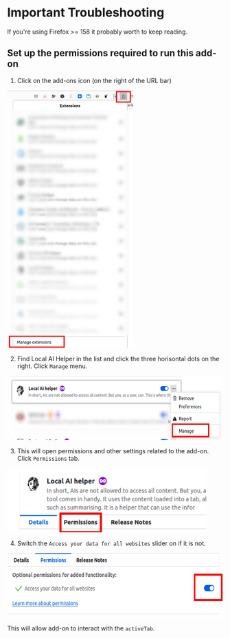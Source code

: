 # Important Troubleshooting

If you're using Firefox >= 158 it probably worth to keep reading.

## Set up the permissions required to run this add-on

1. Click on the add-ons icon (on the right of the URL bar)

<img src="media/01_manage.png" height="600" alt="Manage Add-ons" title="Manage Add-ons"/>

2. Find Local AI Helper in the list and click the three horisontal dots on the right. Click `Manage` menu.

<img src="media/02_manage.png" height="150" alt="Open Manage" title="Open Manage"/>

3. This will open permissions and other settings related to the add-on. Click `Permissions` tab.

<img src="media/03_permissions.png" height="150" alt="Open Permissions" title="Open Permissions"/>

4. Switch the `Access your data for all websites` slider on if it is not.

<img src="media/04_data.png" height="150" alt="data" title="data"/>

This will allow add-on to interact with the `activeTab`.